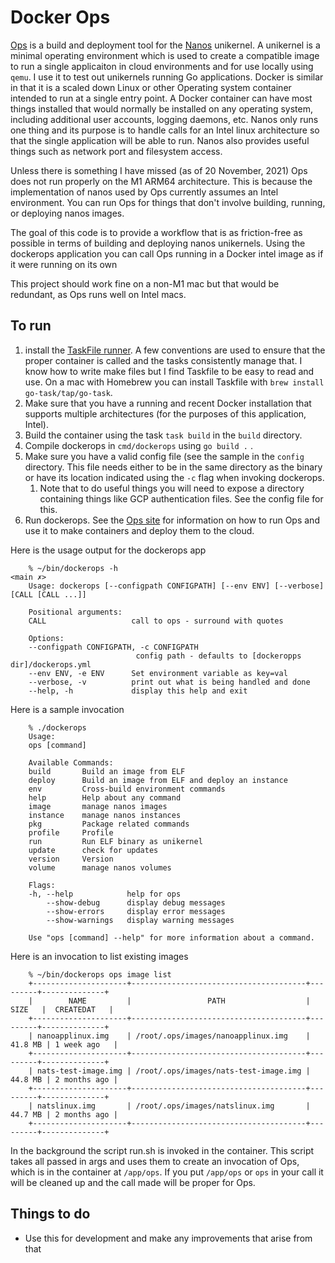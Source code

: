 # Docker Ops

[Ops](https://ops.city) is a build and deployment tool for the
[Nanos](https://nanovms.com/) unikernel. A unikernel is a minimal operating
environment which is used to create a compatible image to run a single
applicaiton in cloud environments and for use locally using `qemu`. I use it to
test out unikernels running Go applications. Docker is similar in that it is a
scaled down Linux or other Operating system container intended to run at a
single entry point. A Docker container can have most things installed that would
normally be installed on any operating system, including additional user
accounts, logging daemons, etc. Nanos only runs one thing and its purpose is to
handle calls for an Intel linux architecture so that the single application will
be able to run. Nanos also provides useful things such as network port and
filesystem access.

Unless there is something I have missed (as of 20 November, 2021) Ops does not
run properly on the M1 ARM64 architecture. This is because the implementation of
nanos used by Ops currently assumes an Intel environment. You can run Ops for
things that don't involve building, running, or deploying nanos images.

The goal of this code is to provide a workflow that is as friction-free as
possible in terms of building and deploying nanos unikernels. Using the
dockerops application you can call Ops running in a Docker intel image as if it
were running on its own

This project should work fine on a non-M1 mac but that would be redundant, as
Ops runs well on Intel macs.

## To run

1) install the [TaskFile runner](https://taskfile.dev/). A few conventions are
   used to ensure that the proper container is called and the tasks consistently
   manage that. I know how to write make files but I find Taskfile to be easy to
   read and use. On a mac with Homebrew you can install Taskfile with `brew
   install go-task/tap/go-task`.
2) Make sure that you have a running and recent Docker installation that
   supports multiple architectures (for the purposes of this application, Intel).
3) Build the container using the task `task build` in the `build` directory.
4) Compile dockerops in `cmd/dockerops` using `go build .` .
5) Make sure you have a valid config file (see the sample in the `config`
   directory. This file needs either to be in the same directory as the binary
   or have its location indicated using the `-c` flag when invoking dockerops.
   1) Note that to do useful things you will need to expose a directory
      containing things like GCP authentication files. See the config file for
      this. 
6) Run dockerops. See the [Ops site](https://ops.city/) for information on how
   to run Ops and use it to make containers and deploy them to the cloud.

Here is the usage output for the dockerops app

```
    % ~/bin/dockerops -h                                                                                         <main ✗>
    Usage: dockerops [--configpath CONFIGPATH] [--env ENV] [--verbose] [CALL [CALL ...]]

    Positional arguments:
    CALL                   call to ops - surround with quotes

    Options:
    --configpath CONFIGPATH, -c CONFIGPATH
                            config path - defaults to [dockeropps dir]/dockerops.yml
    --env ENV, -e ENV      Set environment variable as key=val
    --verbose, -v          print out what is being handled and done
    --help, -h             display this help and exit
```

Here is a sample invocation

```
    % ./dockerops
    Usage:
    ops [command]

    Available Commands:
    build       Build an image from ELF
    deploy      Build an image from ELF and deploy an instance
    env         Cross-build environment commands
    help        Help about any command
    image       manage nanos images
    instance    manage nanos instances
    pkg         Package related commands
    profile     Profile
    run         Run ELF binary as unikernel
    update      check for updates
    version     Version
    volume      manage nanos volumes

    Flags:
    -h, --help            help for ops
        --show-debug      display debug messages
        --show-errors     display error messages
        --show-warnings   display warning messages

    Use "ops [command] --help" for more information about a command.
```

Here is an invocation to list existing images

```
    % ~/bin/dockerops ops image list
    +---------------------+---------------------------------------+---------+--------------+
    |        NAME         |                 PATH                  |  SIZE   |  CREATEDAT   |
    +---------------------+---------------------------------------+---------+--------------+
    | nanoapplinux.img    | /root/.ops/images/nanoapplinux.img    | 41.8 MB | 1 week ago   |
    +---------------------+---------------------------------------+---------+--------------+
    | nats-test-image.img | /root/.ops/images/nats-test-image.img | 44.8 MB | 2 months ago |
    +---------------------+---------------------------------------+---------+--------------+
    | natslinux.img       | /root/.ops/images/natslinux.img       | 44.7 MB | 2 months ago |
    +---------------------+---------------------------------------+---------+--------------+
```

In the background the script run.sh is invoked in the container. This script
takes all passed in args and uses them to create an invocation of Ops, which is
in the container at `/app/ops`. If you put `/app/ops` or `ops` in your call it
will be cleaned up and the call made will be proper for Ops.

## Things to do
- Use this for development and make any improvements that arise from that
